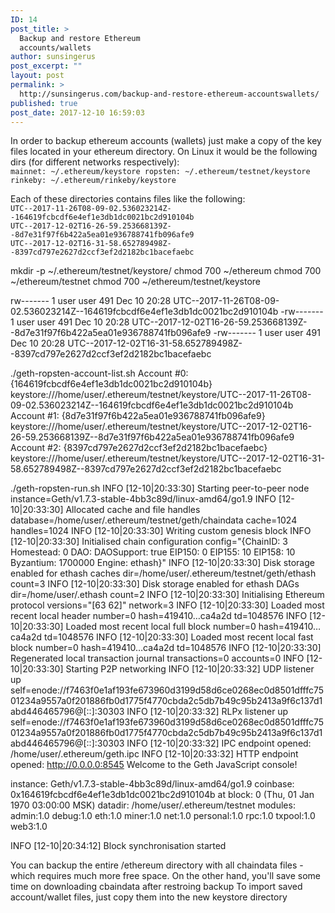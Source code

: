 ```yaml
---
ID: 14
post_title: >
  Backup and restore Ethereum
  accounts/wallets
author: sunsingerus
post_excerpt: ""
layout: post
permalink: >
  http://sunsingerus.com/backup-and-restore-ethereum-accountswallets/
published: true
post_date: 2017-12-10 16:59:03
---
```

In order to backup ethereum accounts (wallets) just make a copy of the key files located in your ethereum directory. On Linux it would be the following dirs (for different networks respectively):
<code>
mainnet: ~/.ethereum/keystore
ropsten: ~/.ethereum/testnet/keystore
rinkeby: ~/.ethereum/rinkeby/keystore
</code>

Each of these directories contains files like the following:
<code>
UTC--2017-11-26T08-09-02.536023214Z--164619fcbcdf6e4ef1e3db1dc0021bc2d910104b
UTC--2017-12-02T16-26-59.253668139Z--8d7e31f97f6b422a5ea01e936788741fb096afe9
UTC--2017-12-02T16-31-58.652789498Z--8397cd797e2627d2ccf3ef2d2182bc1bacefaebc
</code>

mkdir -p ~/.ethereum/testnet/keystore/
chmod 700 ~/ethereum
chmod 700 ~/ethereum/testnet
chmod 700 ~/ethereum/testnet/keystore

rw------- 1 user user  491 Dec 10 20:28 UTC--2017-11-26T08-09-02.536023214Z--164619fcbcdf6e4ef1e3db1dc0021bc2d910104b
-rw------- 1 user user  491 Dec 10 20:28 UTC--2017-12-02T16-26-59.253668139Z--8d7e31f97f6b422a5ea01e936788741fb096afe9
-rw------- 1 user user  491 Dec 10 20:28 UTC--2017-12-02T16-31-58.652789498Z--8397cd797e2627d2ccf3ef2d2182bc1bacefaebc

./geth-ropsten-account-list.sh 
Account #0: {164619fcbcdf6e4ef1e3db1dc0021bc2d910104b} keystore:///home/user/.ethereum/testnet/keystore/UTC--2017-11-26T08-09-02.536023214Z--164619fcbcdf6e4ef1e3db1dc0021bc2d910104b
Account #1: {8d7e31f97f6b422a5ea01e936788741fb096afe9} keystore:///home/user/.ethereum/testnet/keystore/UTC--2017-12-02T16-26-59.253668139Z--8d7e31f97f6b422a5ea01e936788741fb096afe9
Account #2: {8397cd797e2627d2ccf3ef2d2182bc1bacefaebc} keystore:///home/user/.ethereum/testnet/keystore/UTC--2017-12-02T16-31-58.652789498Z--8397cd797e2627d2ccf3ef2d2182bc1bacefaebc

./geth-ropsten-run.sh 
INFO [12-10|20:33:30] Starting peer-to-peer node               instance=Geth/v1.7.3-stable-4bb3c89d/linux-amd64/go1.9
INFO [12-10|20:33:30] Allocated cache and file handles         database=/home/user/.ethereum/testnet/geth/chaindata cache=1024 handles=1024
INFO [12-10|20:33:30] Writing custom genesis block 
INFO [12-10|20:33:30] Initialised chain configuration          config="{ChainID: 3 Homestead: 0 DAO: <nil> DAOSupport: true EIP150: 0 EIP155: 10 EIP158: 10 Byzantium: 1700000 Engine: ethash}"
INFO [12-10|20:33:30] Disk storage enabled for ethash caches   dir=/home/user/.ethereum/testnet/geth/ethash count=3
INFO [12-10|20:33:30] Disk storage enabled for ethash DAGs     dir=/home/user/.ethash                       count=2
INFO [12-10|20:33:30] Initialising Ethereum protocol           versions="[63 62]" network=3
INFO [12-10|20:33:30] Loaded most recent local header          number=0 hash=419410…ca4a2d td=1048576
INFO [12-10|20:33:30] Loaded most recent local full block      number=0 hash=419410…ca4a2d td=1048576
INFO [12-10|20:33:30] Loaded most recent local fast block      number=0 hash=419410…ca4a2d td=1048576
INFO [12-10|20:33:30] Regenerated local transaction journal    transactions=0 accounts=0
INFO [12-10|20:33:30] Starting P2P networking 
INFO [12-10|20:33:32] UDP listener up                          self=enode://f7463f0e1af193fe673960d3199d58d6ce0268ec0d8501dfffc7501234a9557a0f201886fb0d1775f4770cbda2c5db7b49c95b2413a9f6c137d1abd446465796@[::]:30303
INFO [12-10|20:33:32] RLPx listener up                         self=enode://f7463f0e1af193fe673960d3199d58d6ce0268ec0d8501dfffc7501234a9557a0f201886fb0d1775f4770cbda2c5db7b49c95b2413a9f6c137d1abd446465796@[::]:30303
INFO [12-10|20:33:32] IPC endpoint opened: /home/user/.ethereum/geth.ipc 
INFO [12-10|20:33:32] HTTP endpoint opened: http://0.0.0.0:8545 
Welcome to the Geth JavaScript console!

instance: Geth/v1.7.3-stable-4bb3c89d/linux-amd64/go1.9
coinbase: 0x164619fcbcdf6e4ef1e3db1dc0021bc2d910104b
at block: 0 (Thu, 01 Jan 1970 03:00:00 MSK)
 datadir: /home/user/.ethereum/testnet
 modules: admin:1.0 debug:1.0 eth:1.0 miner:1.0 net:1.0 personal:1.0 rpc:1.0 txpool:1.0 web3:1.0

> 

INFO [12-10|20:34:12] Block synchronisation started 





You can backup the entire /ethereum directory with all chaindata files - which requires much more free space. On the other hand, you'll save some time on downloading cbaindata after restroing backup
To import saved account/wallet files, just copy them into the new keystore directory